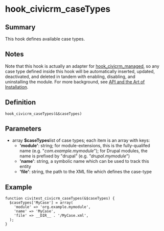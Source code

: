 # hook_civicrm_caseTypes

## Summary

This hook defines available case types.

## Notes

Note that this hook is actually an adapter
for [hook_civicrm_managed](hook_civicrm_managed.md), so any case
type defined inside this hook will be automatically
inserted, updated, deactivated, and deleted in tandem with enabling,
disabling, and uninstalling the module. For more background, see [API
and the Art of
Installation](http://civicrm.org/blogs/totten/api-and-art-installation).

## Definition

    hook_civicrm_caseTypes(&$caseTypes)

## Parameters

-   array **$caseTypes**list of case types; each item is an array with
    keys:
    -   **'module'**: string; for module-extensions, this is the
        fully-qualifed name (e.g. "*com.example.mymodule*"); for Drupal
        modules, the name is prefixed by "drupal" (e.g.
        *"drupal.mymodule*")
    -   **'name'**: string, a symbolic name which can be used to track
        this entity
    -   **'file'**: string, the path to the XML file which defines the
        case-type

## Example

    function civitest_civicrm_caseTypes(&$caseTypes) {
      $caseTypes['MyCase'] = array(
        'module' => 'org.example.mymodule',
        'name' => 'MyCase',
        'file' => __DIR__ . '/MyCase.xml',
      );
    }